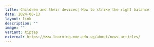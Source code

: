 ```yaml
---
title: Children and their devices| How to strike the right balance
date: 2024-06-13
layout: link
description: ""
image: ""
variant: tiptap
external: https://www.learning.moe.edu.sg/about/news-articles/
---
```

